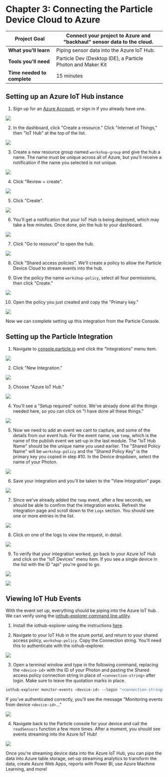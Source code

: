 # Chapter 3: Connecting the Particle Device Cloud to Azure

| **Project Goal**            | Connect your project to Azure and "backhaul" sensor data to the cloud. |
| --------------------------- | ---------------------------------------------------------------------- |
| **What you’ll learn**       | Piping sensor data into the Azure IoT Hub.                             |
| **Tools you’ll need**       | Particle Dev (Desktop IDE), a Particle Photon and Maker Kit            |
| **Time needed to complete** | 15 minutes                                                             |

## Setting up an Azure IoT Hub instance

1.  Sign up for an [Azure Account](https://azure.microsoft.com/en-us/get-started/), or sign in if you already have one.

![](./images/03/azureacct.png)

2.  In the dashboard, click "Create a resource." Click "Internet of Things," then "IoT Hub" at the top of the list.

![](./images/03/resourcelist.png)

3.  Create a new resource group named `workshop-group` and give the hub a name. The name must be unique across all of Azure, but you'll receive a notification if the name you selected is not unique.

![](./images/03/iothubdetails.png)

4.  Click "Review + create".

![](./images/03/reviewcreate.png)

5.  Click "Create".

![](./images/03/hubcreate.png)

6.  You'll get a notification that your IoT Hub is being deployed, which may take a few minutes. Once done, pin the hub to your dashboard.

![](./images/03/deploymentinprogress.png)

7.  Click "Go to resource" to open the hub.

![](./images/03/deploymentsucceeded.png)

8.  Click "Shared access policies". We'll create a policy to allow the Particle Device Cloud to stream events into the hub.

9.  Give the policy the name `workshop-policy`, select all four permissions, then click "Create."

![](./images/03/shared-access-policy.png)

10. Open the policy you just created and copy the "Primary key."

![](./images/03/policykey.png)

Now we can complete setting up this integration from the Particle Console.

## Setting up the Particle Integration

1.  Navigate to [console.particle.io](https://console.particle.io) and click the "Integrations" menu item.

![](./images/03/console-integrations.png)

2.  Click "New Integration."

![](./images/03/new-integration.png)

3.  Choose "Azure IoT Hub."

![](./images/03/integration-list.png)

4.  You'll see a "Setup required" notice. We've already done all the things needed here, so you can click on "I have done all these things."

![](./images/03/setup-required.png)

5.  Now we need to add an event we cant to capture, and some of the details from our event hub. For the event name, use `temp`, which is the name of the publish event we set-up in the last module. The "IoT Hub Name" should be the unique name you used earlier. The "Shared Policy Name" will be `workshop-policy` and the "Shared Policy Key" is the primary key you copied in step #10. In the Device dropdown, select the name of your Photon.

![](./images/03/integration-details.png)

6.  Save your integration and you'll be taken to the "View Integration" page.

![](./images/03/view-int.png)

7. Since we've already added the `temp` event, after a few seconds, we should be able to confirm that the integration works. Refresh the integration page and scroll down to the `Logs` section. You should see one or more entries in the list.

![](./images/03/logs.png)

8. Click on one of the logs to view the request, in detail.

![](./images/03/eventlog.png)

9. To verify that your integration worked, go back to your Azure IoT Hub and click on the "IoT Devices" menu item. If you see a single device in the list with the ID "api" you're good to go.

![](./images/03/iot-devices.png)

![](./images/03/device-in-hub.png)

## Viewing IoT Hub Events

With the event set up, everything should be piping into the Azure IoT hub. We can verify using the [iothub-explorer command line utility](https://docs.microsoft.com/en-us/azure/iot-hub/iot-hub-explorer-cloud-device-messaging?WT.mc_id=7061727469636c65).

1.  Install the iothub-explorer using the instructions [here](https://github.com/azure/iothub-explorer).

2.  Navigate to your IoT Hub in the azure portal, and return to your shared access policy, `workshop-policy`. Copy the Connection string. You'll need this to authenticate with the iothub-explorer.

![](./images/03/copy-conn-string.png)

3.  Open a terminal window and type in the following command, replacing the `<device-id>` with the ID of your Photon and pasting the Shared access policy connection string in place of `<connection-string>` after login. Make sure to leave the quotation marks in place.

```bash
iothub-explorer monitor-events <device-id> --login "<connection-string>"
```

If you've authenticated correctly, you'll see the message "Monitoring events from device `<device-id>`..."

![](./images/03/iothubexplorer-login.gif)

4.  Navigate back to the Particle console for your device and call the `readSensors` function a few more times. After a moment, you should see events streaming into the Azure IoT Hub!

![](./images/03/iothubexplorer-stream.gif)

Once you're streaming device data into the Azure IoT Hub, you can pipe the data into Azure table storage, set-up streaming analytics to transform the data, create Azure Web Apps, reports with Power BI, use Azure Machine Learning, and more!
